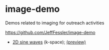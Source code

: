 # image-demo
Demos related to imaging for outreach activities

https://github.com/JeffFessler/image-demo

* [2D sine waves](src/sine2) (k-space);
  [(preview)](https://raw.githack.com/JeffFessler/image-demo/main/src/sine2/sine2.jl.html)

